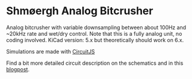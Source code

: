 # Shmøergh Analog Bitcrusher

Analog bitcrusher with variable downsampling between about 100Hz and ~20kHz rate 
and wet/dry control. Note that this is a fully analog unit, no coding involved. 
KiCad version: 5.x but theoretically should work on 6.x.

Simulations are made with [CircuitJS](https://www.falstad.com/circuit/circuitjs.html) 

Find a bit more detailed circuit description on the schematics and in this 
[blogpost](https://www.peterzimon.com/analog-bitcruser).